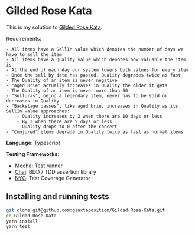 # Gilded Rose Kata
This is my solution to [Gilded Rose Kata](https://github.com/xpeppers/GildedRose-Refactoring-Kata).

Requirements:

```
- All items have a SellIn value which denotes the number of days we have to sell the item	
- All items have a Quality value which denotes how valuable the item is
- At the end of each day our system lowers both values for every item
- Once the sell by date has passed, Quality degrades twice as fast
- The Quality of an item is never negative
- "Aged Brie" actually increases in Quality the older it gets
- The Quality of an item is never more than 50
- "Sulfuras", being a legendary item, never has to be sold or decreases in Quality
- "Backstage passes", like aged brie, increases in Quality as its SellIn value approaches: 
    - Quality increases by 2 when there are 10 days or less
    - By 3 when there are 5 days or less
    - Quality drops to 0 after the concert
- "Conjured" items degrade in Quality twice as fast as normal items
```

**Language**: Typescript

**Testing Frameworks**:
- [Mocha](https://github.com/mochajs/mocha): Test runner
- [Chai](https://github.com/chaijs/chai): BDD / TDD assertion library
- [NYC](https://github.com/istanbuljs/nyc): Test Coverage Generator

## Installing and running tests
``` bash
git clone git@github.com:giuxtaposition/Gilded-Rose-Kata.git
cd Gilded-Rose-Kata
yarn install
yarn test
```
